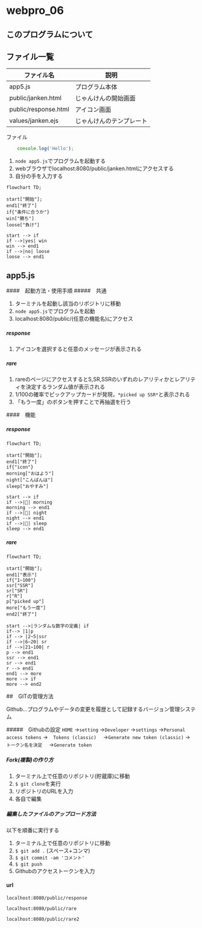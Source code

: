 # webpro_06
## このプログラムについて
## ファイル一覧
ファイル名|説明
-|-
app5.js|プログラム本体
public/janken.html|じゃんけんの開始画面
public/response.html|アイコン画面
values/janken.ejs　|じゃんけんのテンプレート

ファイル
```javascript
    console.log('Hello');
```


1. ```node app5.js```でプログラムを起動する
1. webブラウザでlocalhost:8080/public/janken.htmlにアクセスする
1. 自分の手を入力する


```mermaid
flowchart TD;

start["開始"];
end1["終了"]
if{"条件に合うか"}
win["勝ち"]
loose["負け"]

start --> if
if -->|yes| win
win --> end1
if -->|no| loose
loose --> end1
```

## app5.js

####　起動方法・使用手順
#####　共通
1. ターミナルを起動し該当のリポジトリに移動
1. ```node app5.js```でプログラムを起動
1. localhost:8080/public/(任意の機能名)にアクセス

##### response
1. アイコンを選択すると任意のメッセージが表示される

##### rare
1. rareのページにアクセスするとS,SR,SSRのいずれのレアリティかとレアリティを決定するランダム値が表示される
1. 1/100の確率でピックアップカードが発現，```*picked up SSR*```と表示される
1. 「もう一度」のボタンを押すことで再抽選を行う

####　機能
##### response
```mermaid
flowchart TD;

start["開始"];
end1["終了"]
if{"icon"}
morning["おはよう"]
night["こんばんは"]
sleep["おやすみ"]

start --> if
if -->|🌅| morning
morning --> end1
if -->|🌃| night
night --> end1
if -->|🛌| sleep
sleep --> end1
```
##### rare
```mermaid
flowchart TD;

start["開始"];
end1["表示"]
if{"1~100"}
ssr["SSR"]
sr["SR"]
r["R"]
p["picked up"]
more["もう一度"]
end2["終了"]

start -->|ランダムな数字の定義| if
if--> |1|p
if --> |2~5|ssr
if -->|6~20| sr
if -->|21~100| r
p --> end1
ssr --> end1
sr --> end1
r --> end1
end1 --> more
more --> if
more --> end2
```

##　GITの管理方法

Github...プログラムやデータの変更を履歴として記録するバージョン管理システム

#####　Githubの設定
```HOME``` 
→```setting```
→```Developer``` 
→```settings```
→```Personal access tokens```
→　```Tokens (classic)```　
→```Generate new token (classic)```
→　```トークン名を決定```　
→```Generate token```


##### Fork(複製)の作り方
1. ターミナル上で任意のリポジトリ(貯蔵庫)に移動
1. ```$ git clone```を実行
1. リポジトリのURLを入力
1. 各自で編集



##### 編集したファイルのアップロード方法
以下を順番に実行する
1. ターミナル上で任意のリポジトリに移動
1. ```$ git add .```  (スペース+コンマ)
1. ```$ git commit -am 'コメント'```
1. ```$ git push```
1. Githubのアクセストークンを入力


#### url
```localhost:8080/public/response```

```localhost:8080/public/rare```

```localhost:8080/public/rare2```